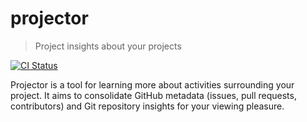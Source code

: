 # projector

> Project insights about your projects

[![CI Status](https://dev.azure.com/bobheadxi/bobheadxi/_apis/build/status/bobheadxi.projector?branchName=master)](https://dev.azure.com/bobheadxi/bobheadxi/_build/latest?definitionId=3&branchName=master)

Projector is a tool for learning more about activities surrounding your project.
It aims to consolidate GitHub metadata (issues, pull requests, contributors)
and Git repository insights for your viewing pleasure.
